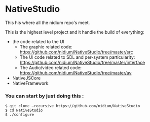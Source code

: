 # NativeStudio

This his where all the nidium repo's meet.

This is the highest level project and it handle the build of everything:

* the code related to the UI
  - The graphic related code: https://github.com/nidium/NativeStudio/tree/master/src
  - The UI code related to SDL and per-system particularity: https://github.com/nidium/NativeStudio/tree/master/interface
  - The Audio/video related code: https://github.com/nidium/NativeStudio/tree/master/av
* NativeJSCore
* NativeFramework

### You can start by just doing this :

```
$ git clone —recursive https://github.com/nidium/NativeStudio
$ cd NativeStudio
$ ./configure
```
